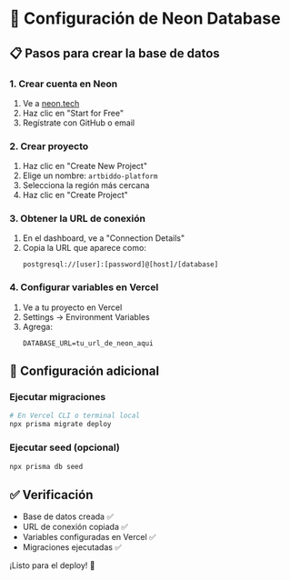 # 🐘 Configuración de Neon Database

## 📋 Pasos para crear la base de datos

### 1. Crear cuenta en Neon
1. Ve a [neon.tech](https://neon.tech)
2. Haz clic en "Start for Free"
3. Regístrate con GitHub o email

### 2. Crear proyecto
1. Haz clic en "Create New Project"
2. Elige un nombre: `artbiddo-platform`
3. Selecciona la región más cercana
4. Haz clic en "Create Project"

### 3. Obtener la URL de conexión
1. En el dashboard, ve a "Connection Details"
2. Copia la URL que aparece como:
   ```
   postgresql://[user]:[password]@[host]/[database]
   ```

### 4. Configurar variables en Vercel
1. Ve a tu proyecto en Vercel
2. Settings → Environment Variables
3. Agrega:
   ```
   DATABASE_URL=tu_url_de_neon_aqui
   ```

## 🔧 Configuración adicional

### Ejecutar migraciones
```bash
# En Vercel CLI o terminal local
npx prisma migrate deploy
```

### Ejecutar seed (opcional)
```bash
npx prisma db seed
```

## ✅ Verificación
- Base de datos creada ✅
- URL de conexión copiada ✅
- Variables configuradas en Vercel ✅
- Migraciones ejecutadas ✅

¡Listo para el deploy! 🎉
